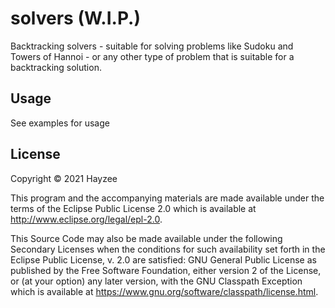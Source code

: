 # solvers (W.I.P.)

Backtracking solvers - suitable for solving problems like Sudoku and Towers of Hannoi - or any other type of problem that is suitable for a backtracking solution.

## Usage

See examples for usage

## License

Copyright © 2021 Hayzee

This program and the accompanying materials are made available under the
terms of the Eclipse Public License 2.0 which is available at
http://www.eclipse.org/legal/epl-2.0.

This Source Code may also be made available under the following Secondary
Licenses when the conditions for such availability set forth in the Eclipse
Public License, v. 2.0 are satisfied: GNU General Public License as published by
the Free Software Foundation, either version 2 of the License, or (at your
option) any later version, with the GNU Classpath Exception which is available
at https://www.gnu.org/software/classpath/license.html.
